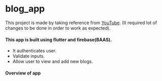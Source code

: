 # blog_app

 This project is made by taking reference from [YouTube](https://www.youtube.com/watch?v=zu64GOm0KKU&list=PLxefhmF0pcPlw2kf-3PAPruUjqDYEEsRb).
(It required lot of changes to be done in order to work as expected).

#### This app is built using flutter and firebase(BAAS).
- It authenticates user.
- Validate inputs.
- Allow user to view and add new blogs.

#### Overview of app

